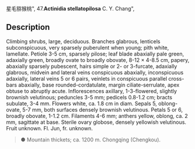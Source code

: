 星毛猕猴桃",
47.**Actinidia stellatopilosa** C. Y. Chang",

## Description
Climbing shrubs, large, deciduous. Branches glabrous, lenticels subconspicuous, very sparsely puberulent when young; pith white, lamellate. Petiole 3-5 cm, sparsely pilose; leaf blade abaxially pale green, adaxially green, broadly ovate to broadly obovate, 8-12 × 4-8.5 cm, papery, abaxially sparsely pubescent, hairs simple or 2- or 3-furcate, adaxially glabrous, midvein and lateral veins conspicuous abaxially, inconspicuous adaxially, lateral veins 5 or 6 pairs, veinlets in conspicuous parallel cross-bars abaxially, base rounded-cordatulate, margin ciliate-serrulate, apex obtuse to abruptly acute. Inflorescences axillary, 1-3-flowered, slightly brownish velutinous; peduncles 3-5 mm; pedicels 0.8-1.2 cm; bracts subulate, 3-4 mm. Flowers white, ca. 1.8 cm in diam. Sepals 5, oblong-ovate, 5-7 mm, both surfaces densely brownish velutinous. Petals 5 or 6, broadly obovate, 1-1.2 cm. Filaments 4-6 mm; anthers yellow, oblong, ca. 2 mm, sagittate at base. Sterile ovary globose, densely yellowish velutinous. Fruit unknown. Fl. Jun, fr. unknown.

> ●  Mountain thickets; ca. 1200 m. Chongqing (Chengkou).
